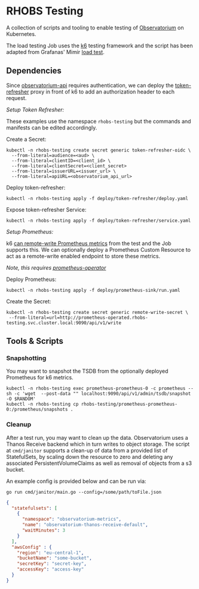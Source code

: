 # RHOBS Testing

A collection of scripts and tooling to enable testing of [Observatorium](https://github.com/observatorium) on Kubernetes.

The load testing Job uses the [k6](https://k6.io/docs/) 
testing framework and the script has been adapted from Grafanas' Mimir
[load test](https://github.com/grafana/mimir/blob/7305bfc150aa8def87d798676be8d2f1a2101646/operations/k6/load-testing-with-k6.js).

## Dependencies

Since [observatorium-api](https://github.com/observatorium/api) requires authentication, we can deploy the 
[token-refresher](https://github.com/observatorium/token-refresher) proxy in front of k6 to
add an authorization header to each request.

*Setup Token Refresher:*

These examples use the namespace `rhobs-testing` but the commands and manifests can be edited accordingly.

Create a Secret:

```shell
kubectl -n rhobs-testing create secret generic token-refresher-oidc \
  --from-literal=audience=<aud> \
  --from-literal=clientID=<client_id> \
  --from-literal=clientSecret=<client_secret>
  --from-literal=issuerURL=<issuer_url> \
  --from-literal=apiURL=<observatorium_api_url>
```

Deploy token-refresher:

```shell
kubectl -n rhobs-testing apply -f deploy/token-refresher/deploy.yaml
```

Expose token-refresher Service:

```shell
kubectl -n rhobs-testing apply -f deploy/token-refresher/service.yaml
```

*Setup Prometheus:*

k6 [can remote-write Prometheus metrics](https://k6.io/docs/results-visualization/prometheus/) from the test
and the Job supports this. We can optionally deploy a Prometheus Custom Resource to act as a remote-write enabled
endpoint to store these metrics. 

*Note, this requires [prometheus-operator](https://github.com/prometheus-operator/prometheus-operator)*

Deploy Prometheus:

```shell
kubectl -n rhobs-testing apply -f deploy/prometheus-sink/run.yaml
```

Create the Secret:
```shell
kubectl -n rhobs-testing create secret generic remote-write-secret \
 --from-literal=url=http://prometheus-operated.rhobs-testing.svc.cluster.local:9090/api/v1/write
```

## Tools & Scripts

### Snapshotting

You may want to snapshot the TSDB from the optionally deployed Prometheus for k6 metrics. 

```shell
kubectl -n rhobs-testing exec prometheus-prometheus-0 -c prometheus -- sh -c 'wget  --post-data "" localhost:9090/api/v1/admin/tsdb/snapshot -O $RANDOM'
kubectl -n rhobs-testing cp rhobs-testing/prometheus-prometheus-0:/prometheus/snapshots .
```

### Cleanup

After a test run, you may want to clean up the data. Observatorium uses a Thanos Receive backend which in turn writes
to object storage. The script at `cmd/janitor` supports a clean-up of data from a provided list of StatefulSets, by
scaling down the resource to zero and deleting any associated PersistentVolumeClaims as well as removal of objects from 
a s3 bucket.

An example config is provided below and can be run via:

`go run cmd/janitor/main.go --config=/some/path/toFile.json`

```json
{
  "statefulsets": [
    {
      "namespace": "observatorium-metrics",
      "name": "observatorium-thanos-receive-default",
      "waitMinutes": 3
    }
  ],
  "awsConfig" : {
    "region": "eu-central-1",
    "bucketName": "some-bucket",
    "secretKey": "secret-key",
    "accessKey": "access-key"
  }
}
```
